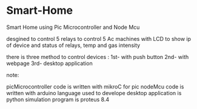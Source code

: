 # Smart-Home
Smart Home using Pic Microcontroller and Node Mcu 

desgined to control 5 relays to control 5 Ac machines
with LCD to show ip of device and status of relays, temp and gas intensity

there is three method to control devices :
1st- with push button
2nd- with webpage
3rd- desktop application

note:

picMicrocontroller code is written with mikroC for pic 
nodeMcu code is written with arduino 
language used to develope desktop application is python
simulation program is proteus 8.4
